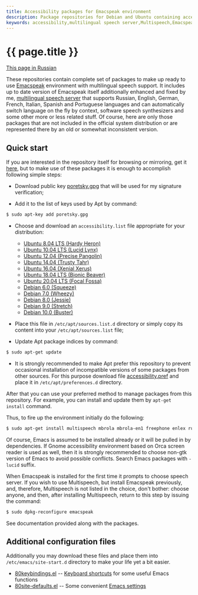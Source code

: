 ```yaml
---
title: Accessibility packages for Emacspeak environment
description: Package repositories for Debian and Ubuntu containing accessibility related software, such as enhanced and fixed version of Emacspeak, multilingual speech server, speech synthesizers and others.
keywords: accessibility,multilingual speech server,Multispeech,Emacspeak,Ubuntu,Debian
---
```


# {{ page.title }}

[This page in Russian](index-ru.md)

These repositories contain complete set of packages to make up ready
to use [Emacspeak](https://github.com/tvraman/emacspeak) environment
with multilingual speech support. It includes up to date version of
Emacspeak itself additionally enhanced and fixed by me,
[multilingual speech server](https://github.com/poretsky/multispeech)
that supports Russian, English, German, French, Italian, Spanish and
Portuguese languages and can automatically switch language on the fly
by context, software speech synthesizers and some other more or less
related stuff. Of course, here are only those packages that are not
included in the official system distribution or are represented there
by an old or somewhat inconsistent version.


## Quick start

If you are interested in the repository itself for browsing or
mirroring, get it [here](https://github.com/poretsky/ppa), but
to make use of these packages it is enough to accomplish following
simple steps:

- Download public key [poretsky.gpg](repo/poretsky.gpg) that will be
  used for my signature verification;

- Add it to the list of keys used by Apt by command:

```bash
$ sudo apt-key add poretsky.gpg
```

- Choose and download an `accessibility.list` file appropriate for
  your distribution:
  - [Ubuntu 8.04 LTS (Hardy Heron)](files/hardy/accessibility.list)
  - [Ubuntu 10.04 LTS (Lucid Lynx)](files/lucid/accessibility.list)
  - [Ubuntu 12.04 (Precise Pangolin)](files/precise/accessibility.list)
  - [Ubuntu 14.04 (Trusty Tahr)](files/trusty/accessibility.list)
  - [Ubuntu 16.04 (Xenial Xerus)](files/xenial/accessibility.list)
  - [Ubuntu 18.04 LTS (Bionic Beaver)](files/bionic/accessibility.list)
  - [Ubuntu 20.04 LTS (Focal Fossa)](files/focal/accessibility.list)
  - [Debian 6.0 (Squeeze)](files/squeeze/accessibility.list)
  - [Debian 7.0 (Wheezy)](files/wheezy/accessibility.list)
  - [Debian 8.0 (Jessie)](files/jessie/accessibility.list)
  - [Debian 9.0 (Stretch)](files/stretch/accessibility.list)
  - [Debian 10.0 (Buster)](files/buster/accessibility.list)

- Place this file in `/etc/apt/sources.list.d` directory or simply copy
  its content into your `/etc/apt/sources.list` file;

- Update Apt package indices by command:

```bash
$ sudo apt-get update
```

- It is strongly recommended to make Apt prefer this repository to
  prevent occasional installation of incompatible versions of some
  packages from other sources. For this purpose download file
  [accessibility.pref](files/accessibility.pref) and place it in
  `/etc/apt/preferences.d` directory.

After that you can use your preferred method to manage packages from
this repository. For example, you can install and update them by
`apt-get install` command.

Thus, to fire up the environment initially do the following:

```bash
$ sudo apt-get install multispeech mbrola mbrola-en1 freephone enlex ru-tts rulex emacspeak
```

Of course, Emacs is assumed to be installed already or it will be
pulled in by dependencies. If Gnome accessibility environment based on
Orca screen reader is used as well, then it is strongly recommended to
choose non-gtk version of Emacs to avoid possible conflicts. Search
Emacs packages with `-lucid` suffix.

When Emacspeak is installed for the first time it prompts to choose
speech server. If you wish to use Multispeech, but install Emacspeak
previously, and, therefore, Multispeech is not listed in the choice,
don't bother: choose anyone, and then, after installing Multispeech,
return to this step by issuing the command:

```bash
$ sudo dpkg-reconfigure emacspeak
```

See documentation provided along with the packages.


## Additional configuration files

Additionally you may download these files and place them into
`/etc/emacs/site-start.d` directory to make your life yet a bit easier.

- [80keybindings.el](files/80keybindings.el) -- [Keyboard shortcuts](emacs-keybindings.md)
  for some useful Emacs functions
- [80site-defaults.el](files/80site-defaults.el) -- Some convenient
  [Emacs settings](emacs-settings.md)
